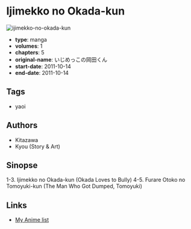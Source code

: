 # Ijimekko no Okada-kun

![ijimekko-no-okada-kun](https://cdn.myanimelist.net/images/manga/3/64181.jpg)

-   **type**: manga
-   **volumes**: 1
-   **chapters**: 5
-   **original-name**: いじめっこの岡田くん
-   **start-date**: 2011-10-14
-   **end-date**: 2011-10-14

## Tags

-   yaoi

## Authors

-   Kitazawa
-   Kyou (Story & Art)

## Sinopse

1-3. Ijimekko no Okada-kun (Okada Loves to Bully)
4-5. Furare Otoko no Tomoyuki-kun (The Man Who Got Dumped, Tomoyuki)

## Links

-   [My Anime list](https://myanimelist.net/manga/35333/Ijimekko_no_Okada-kun)
